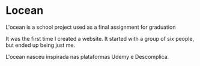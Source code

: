 # Locean
L'ocean is a school project used as a final assignment for graduation


<p> It was the first time I created a website. It started with a group of six people, but ended up being just me. </p>

<p> L'ocean nasceu inspirada nas plataformas Udemy e Descomplica. </p>
